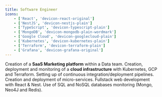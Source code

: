 ```yaml
---
title: Software Engineer
icons:
    - ['React', 'devicon-react-original']
    - ['NestJS', 'devicon-nestjs-plain']
    - ['TypeScript', 'devicon-typescript-plain']
    - ['MongoDB', 'devicon-mongodb-plain-wordmark']
    - ['Google Cloud', 'devicon-googlecloud-plain']
    - ['Kubernetes', 'devicon-kubernetes-plain']
    - ['Terraform', 'devicon-terraform-plain']
    - ['Grafana', 'devicon-grafana-original']
---
```


Creation of a **SaaS Marketing platform** within a Data team. Creation, deployment and monitoring of a **cloud infrastructure** with Kubernetes, GCP and Terraform. Setting up of continuous integration/deployment pipelines. Creation and deployment of micro-services. Fullstack web development with React & Nest. Use of SQL and NoSQL databases monitoring (Mongo, Neo4J and Redis).
